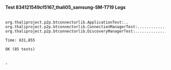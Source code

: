 #### Test 834121549cf5167_thali05_samsung-SM-T719 Logs


```

org.thaliproject.p2p.btconnectorlib.ApplicationTest:..
org.thaliproject.p2p.btconnectorlib.ConnectionManagerTest:..........................
org.thaliproject.p2p.btconnectorlib.DiscoveryManagerTest:................................................

Time: 631,855

OK (85 tests)


,
```
